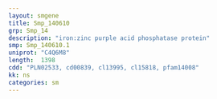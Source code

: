 ```yaml
---
layout: smgene
title: Smp_140610
grp: Smp_14
description: "iron:zinc purple acid phosphatase protein"
smp: Smp_140610.1
uniprot: "C4Q6M8"
length:  1398
cdd: "PLN02533, cd00839, cl13995, cl15818, pfam14008"
kk: ns
categories: sm
---
```

